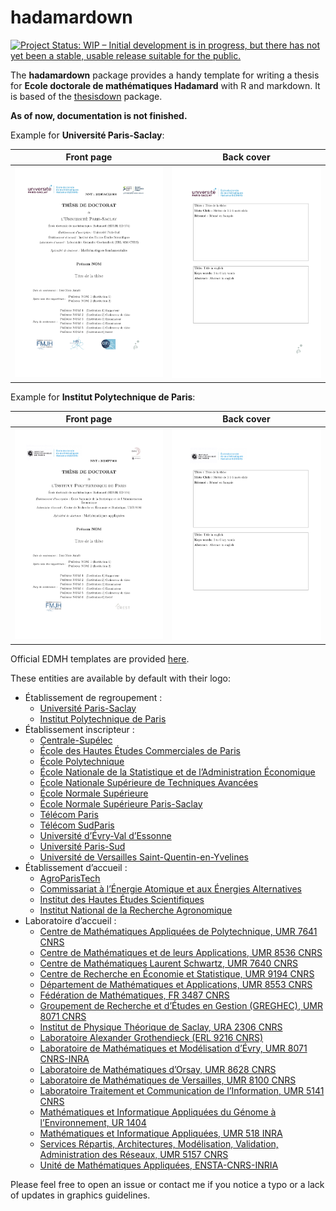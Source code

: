 
<!-- README.md is generated from README.Rmd. Please edit that file -->

# hadamardown

<!-- badges: start -->

[![Project Status: WIP – Initial development is in progress, but there
has not yet been a stable, usable release suitable for the
public.](https://www.repostatus.org/badges/latest/wip.svg)](https://www.repostatus.org/#wip)
<!-- badges: end -->

The **hadamardown** package provides a handy template for writing a
thesis for **Ecole doctorale de mathématiques Hadamard** with R and
markdown. It is based of the
[thesisdown](https://github.com/ismayc/thesisdown) package.

**As of now, documentation is not finished.**

Example for **Université
Paris-Saclay**:

|                Front page                 |                Back cover                 |
| :---------------------------------------: | :---------------------------------------: |
| <img src="inst/img/output_saclay_1.jpg"/> | <img src="inst/img/output_saclay_2.jpg"/> |

Example for **Institut Polytechnique de
Paris**:

|               Front page               |               Back cover               |
| :------------------------------------: | :------------------------------------: |
| <img src="inst/img/output_ipp_1.jpg"/> | <img src="inst/img/output_ipp_2.jpg"/> |

Official EDMH templates are provided
[here](https://www.universite-paris-saclay.fr/fr/formation/doctorat/ecole-doctorale-de-mathematiques-hadamard-edmh#page-de-garde-des-theses-de-l-edmh).

These entities are available by default with their logo:

  - Établissement de regroupement :
      - [Université
        Paris-Saclay](inst/rmarkdown/templates/edmh_thesis/skeleton/logos/edmhsaclay.jpg)
      - [Institut Polytechnique de
        Paris](inst/rmarkdown/templates/edmh_thesis/skeleton/logos/edmhipp.jpg)
  - Établissement inscripteur
        :
      - [Centrale-Supélec](inst/rmarkdown/templates/edmh_thesis/skeleton/logos/centralesupelec.jpg)
      - [École des Hautes Études Commerciales de
        Paris](inst/rmarkdown/templates/edmh_thesis/skeleton/logos/hec.jpg)
      - [École
        Polytechnique](inst/rmarkdown/templates/edmh_thesis/skeleton/logos/polytechnique.jpg)
      - [École Nationale de la Statistique et de l’Administration
        Économique](inst/rmarkdown/templates/edmh_thesis/skeleton/logos/ensae.jpg)
      - [École Nationale Supérieure de Techniques
        Avancées](inst/rmarkdown/templates/edmh_thesis/skeleton/logos/ensta.jpg)
      - [École Normale
        Supérieure](inst/rmarkdown/templates/edmh_thesis/skeleton/logos/ensulm.jpg)
      - [École Normale Supérieure
        Paris-Saclay](inst/rmarkdown/templates/edmh_thesis/skeleton/logos/ensparissaclay.jpg)
      - [Télécom
        Paris](inst/rmarkdown/templates/edmh_thesis/skeleton/logos/telecomparis.jpg)
      - [Télécom
        SudParis](inst/rmarkdown/templates/edmh_thesis/skeleton/logos/telecomsudparis.jpg)
      - [Université d’Évry-Val
        d’Essonne](inst/rmarkdown/templates/edmh_thesis/skeleton/logos/ueve.jpg)
      - [Université
        Paris-Sud](inst/rmarkdown/templates/edmh_thesis/skeleton/logos/upsud.jpg)
      - [Université de Versailles
        Saint-Quentin-en-Yvelines](inst/rmarkdown/templates/edmh_thesis/skeleton/logos/uvsq.jpg)
  - Établissement d’accueil
        :
      - [AgroParisTech](inst/rmarkdown/templates/edmh_thesis/skeleton/logos/agroparistech.jpg)
      - [Commissariat à l’Énergie Atomique et aux Énergies
        Alternatives](inst/rmarkdown/templates/edmh_thesis/skeleton/logos/cea.jpg)
      - [Institut des Hautes Études
        Scientifiques](inst/rmarkdown/templates/edmh_thesis/skeleton/logos/ihes.jpg)
      - [Institut National de la Recherche
        Agronomique](inst/rmarkdown/templates/edmh_thesis/skeleton/logos/inra.jpg)
  - Laboratoire d’accueil :
      - [Centre de Mathématiques Appliquées de Polytechnique, UMR 7641
        CNRS](inst/rmarkdown/templates/edmh_thesis/skeleton/logos/cmap.jpg)
      - [Centre de Mathématiques et de leurs Applications, UMR 8536
        CNRS](inst/rmarkdown/templates/edmh_thesis/skeleton/logos/cmla.jpg)
      - [Centre de Mathématiques Laurent Schwartz, UMR 7640
        CNRS](inst/rmarkdown/templates/edmh_thesis/skeleton/logos/cmls.jpg)
      - [Centre de Recherche en Économie et Statistique, UMR 9194
        CNRS](inst/rmarkdown/templates/edmh_thesis/skeleton/logos/crest.jpg)
      - [Département de Mathématiques et Applications, UMR 8553
        CNRS](inst/rmarkdown/templates/edmh_thesis/skeleton/logos/dma.jpg)
      - [Fédération de Mathématiques, FR 3487
        CNRS](inst/rmarkdown/templates/edmh_thesis/skeleton/logos/fdm.jpg)
      - [Groupement de Recherche et d’Études en Gestion (GREGHEC), UMR
        8071
        CNRS](inst/rmarkdown/templates/edmh_thesis/skeleton/logos/greghec.jpg)
      - [Institut de Physique Théorique de Saclay, URA 2306
        CNRS](inst/rmarkdown/templates/edmh_thesis/skeleton/logos/ipht.jpg)
      - [Laboratoire Alexander Grothendieck (ERL 9216
        CNRS)](inst/rmarkdown/templates/edmh_thesis/skeleton/logos/lag.jpg)
      - [Laboratoire de Mathématiques et Modélisation d’Évry, UMR 8071
        CNRS-INRA](inst/rmarkdown/templates/edmh_thesis/skeleton/logos/lamme.jpg)
      - [Laboratoire de Mathématiques d’Orsay, UMR 8628
        CNRS](inst/rmarkdown/templates/edmh_thesis/skeleton/logos/lmo.jpg)
      - [Laboratoire de Mathématiques de Versailles, UMR 8100
        CNRS](inst/rmarkdown/templates/edmh_thesis/skeleton/logos/lmv.jpg)
      - [Laboratoire Traitement et Communication de l’Information, UMR
        5141
        CNRS](inst/rmarkdown/templates/edmh_thesis/skeleton/logos/ltci.jpg)
      - [Mathématiques et Informatique Appliquées du Génome à
        l’Environnement, UR
        1404](inst/rmarkdown/templates/edmh_thesis/skeleton/logos/maiage.jpg)
      - [Mathématiques et Informatique Appliquées, UMR 518
        INRA](inst/rmarkdown/templates/edmh_thesis/skeleton/logos/mia.jpg)
      - [Services Répartis, Architectures, Modélisation, Validation,
        Administration des Réseaux, UMR 5157
        CNRS](inst/rmarkdown/templates/edmh_thesis/skeleton/logos/samovar.jpg)
      - [Unité de Mathématiques Appliquées,
        ENSTA-CNRS-INRIA](inst/rmarkdown/templates/edmh_thesis/skeleton/logos/uma.jpg)

Please feel free to open an issue or contact me if you notice a typo or
a lack of updates in graphics guidelines.
